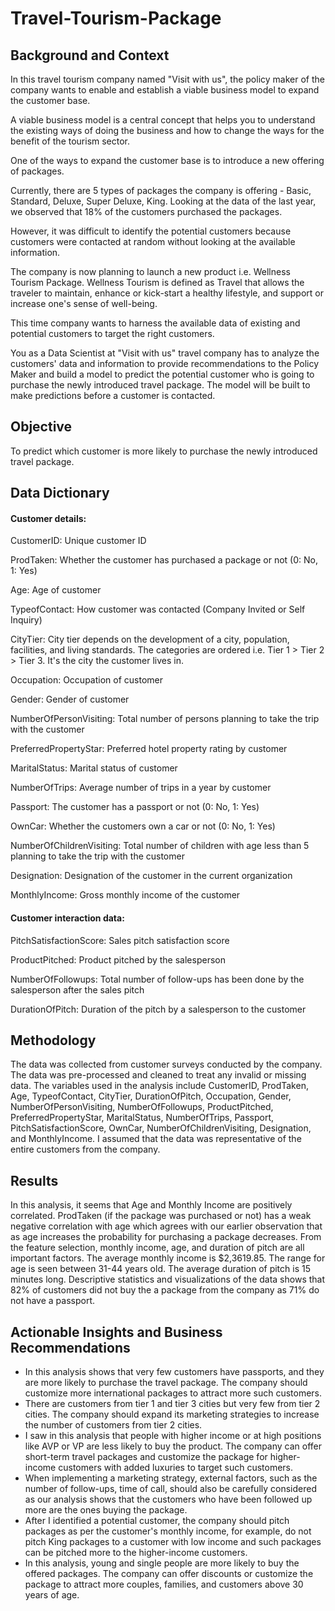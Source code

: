 # Travel-Tourism-Package

## Background and Context

In this travel tourism company named "Visit with us", the policy maker of the company wants to enable and establish a viable business model to expand the customer base.

A viable business model is a central concept that helps you to understand the existing ways of doing the business and how to change the ways for the benefit of the tourism sector.

One of the ways to expand the customer base is to introduce a new offering of packages.

Currently, there are 5 types of packages the company is offering - Basic, Standard, Deluxe, Super Deluxe, King. Looking at the data of the last year, we observed that 18% of the customers purchased the packages.

However, it was difficult to identify the potential customers because customers were contacted at random without looking at the available information.


The company is now planning to launch a new product i.e. Wellness Tourism Package. Wellness Tourism is defined as Travel that allows the traveler to maintain, enhance or kick-start a healthy lifestyle, and support or increase one's sense of well-being.

This time company wants to harness the available data of existing and potential customers to target the right customers.

You as a Data Scientist at "Visit with us" travel company has to analyze the customers' data and information to provide recommendations to the Policy Maker and build a model to predict the potential customer who is going to purchase the newly introduced travel package. The model will be built to make predictions before a customer is contacted.

## Objective

To predict which customer is more likely to purchase the newly introduced travel package.

## Data Dictionary

#### Customer details:

CustomerID: Unique customer ID

ProdTaken: Whether the customer has purchased a package or not (0: No, 1: Yes)

Age: Age of customer

TypeofContact: How customer was contacted (Company Invited or Self Inquiry)

CityTier: City tier depends on the development of a city, population, facilities, and living standards. The categories are ordered i.e. Tier 1 > Tier 2 > Tier 3. It's the city the customer lives in.

Occupation: Occupation of customer

Gender: Gender of customer

NumberOfPersonVisiting: Total number of persons planning to take the trip with the customer

PreferredPropertyStar: Preferred hotel property rating by customer

MaritalStatus: Marital status of customer

NumberOfTrips: Average number of trips in a year by customer

Passport: The customer has a passport or not (0: No, 1: Yes)

OwnCar: Whether the customers own a car or not (0: No, 1: Yes)

NumberOfChildrenVisiting: Total number of children with age less than 5 planning to take the trip with the customer

Designation: Designation of the customer in the current organization

MonthlyIncome: Gross monthly income of the customer

#### Customer interaction data: 

PitchSatisfactionScore: Sales pitch satisfaction score

ProductPitched: Product pitched by the salesperson

NumberOfFollowups: Total number of follow-ups has been done by the salesperson after the sales pitch

DurationOfPitch: Duration of the pitch by a salesperson to the customer

## Methodology
The data was collected from customer surveys conducted by the company. The data was pre-processed and cleaned to treat any invalid or missing data. The variables used in the analysis include CustomerID, ProdTaken, Age, TypeofContact, CityTier, DurationOfPitch, Occupation, Gender, NumberOfPersonVisiting, NumberOfFollowups, 
ProductPitched, PreferredPropertyStar, MaritalStatus, NumberOfTrips, Passport, PitchSatisfactionScore, OwnCar, NumberOfChildrenVisiting, Designation, and MonthlyIncome. I assumed that the data was representative of the entire customers from the company.

## Results
In this analysis, it seems that Age and Monthly Income are positively correlated. ProdTaken (if the package was purchased or not) has a weak negative correlation with age which agrees with our earlier observation that as age increases the probability for purchasing a package decreases. From the feature selection, monthly income, age, and duration of pitch are all important factors. The average monthly income is $2,3619.85. The range for age is seen between 31-44 years old. The average duration of pitch is 15 minutes long. Descriptive statistics and visualizations of the data shows that 82% of customers did not buy the a package from the company as 71% do not have a passport. 

## Actionable Insights and Business Recommendations
- In this analysis shows that very few customers have passports, and they are more likely to purchase the travel package. The company should customize more international packages to attract more such customers.
- There are customers from tier 1 and tier 3 cities but very few from tier 2 cities. The company should expand its marketing strategies to increase the number of customers from tier 2 cities.
- I saw in this analysis that people with higher income or at high positions like AVP or VP are less likely to buy the product. The company can offer short-term travel packages and customize the package for higher- income customers with added luxuries to target such customers.
- When implementing a marketing strategy, external factors, such as the number of follow-ups, time of call, should also be carefully considered as our analysis shows that the customers who have been followed up more are the ones buying the package.
- After I identified a potential customer, the company should pitch packages as per the customer's monthly income, for example, do not pitch King packages to a customer with low income and such packages can be pitched more to the higher-income customers.
- In this analysis, young and single people are more likely to buy the offered packages. The company can offer discounts or customize the package to attract more couples, families, and customers above 30 years of age.
